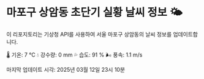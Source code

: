 
# 마포구 상암동 초단기 실황 날씨 정보 🌤️

이 리포지토리는 기상청 API를 사용하여 서울 마포구 상암동의 날씨 정보를 업데이트합니다. 

🌡️ 기온: 7 ℃
💧 강수량: 0 mm
💦 습도: 91 %
🌬️ 풍속: 1.1 m/s

마지막 업데이트 시각: 2025년 03월 12일 23시 10분    
